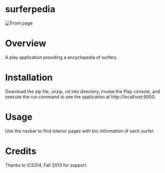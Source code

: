 surferpedia
===========
![Front page](https://raw.github.com/evashek/surferpedia/dynamic/doc/frontpage.png)

Overview
===========
A play application providing a encyclopedia of surfers.

Installation
===========
Download the zip file, unzip, cd into directory, invoke the Play console, and execute the run command to see the application at http://localhost:9000.

Usage 
===========
Use the navbar to find interior pages with bio information of each surfer.

Credits
===========
Thanks to ICS314, Fall 2013 for support.
